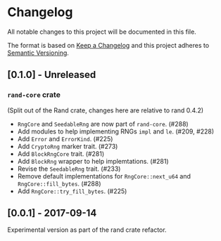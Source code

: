 # Changelog
All notable changes to this project will be documented in this file.

The format is based on [Keep a Changelog](http://keepachangelog.com/en/1.0.0/)
and this project adheres to [Semantic Versioning](https://semver.org/spec/v2.0.0.html).


## [0.1.0] - Unreleased

### `rand-core` crate
(Split out of the Rand crate, changes here are relative to rand 0.4.2)
- `RngCore` and `SeedableRng` are now part of `rand-core`. (#288)
- Add modules to help implementing RNGs `impl` and `le`. (#209, #228)
- Add `Error` and `ErrorKind`. (#225)
- Add `CryptoRng` marker trait. (#273)
- Add `BlockRngCore` trait. (#281)
- Add `BlockRng` wrapper to help implemtations. (#281)
- Revise the `SeedableRng` trait. (#233)
- Remove default implementations for `RngCore::next_u64` and `RngCore::fill_bytes`. (#288)
- Add `RngCore::try_fill_bytes`. (#225)

## [0.0.1] - 2017-09-14
Experimental version as part of the rand crate refactor.
